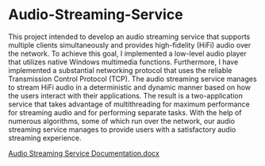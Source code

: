 # Audio-Streaming-Service
This project intended to develop an audio streaming service that supports multiple clients simultaneously and provides high-fidelity (HiFi) audio over the network. To achieve this goal, I implemented a low-level audio player that utilizes native Windows multimedia functions. Furthermore, I have implemented a substantial networking protocol that uses the reliable Transmission Control Protocol (TCP). The audio streaming service manages to stream HiFi audio in a deterministic and dynamic manner based on how the users interact with their applications. The result is a two-application service that takes advantage of multithreading for maximum performance for streaming audio and for performing separate tasks. With the help of numerous algorithms, some of which run over the network, our audio streaming service manages to provide users with a satisfactory audio streaming experience.

[Audio Streaming Service Documentation.docx](https://github.com/emilianoxhukellari/Audio-Streaming-Service/files/10717334/Audio.Streaming.Service.Documentation.docx)
